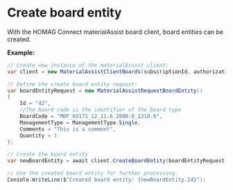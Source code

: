# Create board entity

With the HOMAG Connect materialAssist board client, board entities can be created. 

<strong>Example:</strong>

```csharp
// Create new instance of the materialAssist client:
var client = new MaterialAssistClientBoards(subscriptionId, authorizationKey);

// Define the create board entity request:
var boardEntityRequest = new MaterialAssistRequestBoardEntity()
{
    Id = "42",
    //The board code is the identifier of the board type
    BoardCode = "MDF_H3171_12_11.6_2800.0_1310.0",
    ManagementType = ManagementType.Single,
    Comments = "This is a comment",
    Quantity = 1
};

// Create the board entity
var newBoardEntity = await client.CreateBoardEntity(boardEntityRequest);

// Use the created board entity for further processing
Console.WriteLine($"Created board entity: {newBoardEntity.Id}");
```
